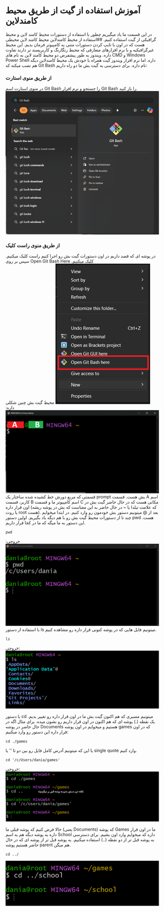 # آموزش استفاده از گیت از طریق محیط کامندلاین
در این قسمت ما یاد میگیریم چطور با استفاده از دستورات محیط کامند لاین و محیط گرافیکی از گیت استفاده کنیم.
##استفاده از محیط کامندلاین
محیط کامند لاین محیطی هست که در اون با تایپ کردن دستورات متنی به کامپیوتر فرمان بدیم. این محیط غیرگرافیکیه و با نرم افزارهای متعارفی که محیط رنگارنگ و کاربرپسند تر دارند تفاوت داره.
ویندوز به طور پیشفرض دو محیط کامند لاین به نام های CMD و Windows Power Shell داره. اما نرم افزار ویندوز گیت همراه با خودش یک محیط کامندلاین دیگه هم نصب میکنه که Git Bash نام داره. برای دسترسی به گیت بش ما دو راه داریم:
### از طریق منوی استارت
در منوی استارت اسم Git Bash را جستجو و نرم افزار  Git Bash را باز کنید.
![سرچ گیت بش از طریق منوی استارت](./img/fig3-1.png)
### از طریق منوی راست کلیک
در پوشه ای که قصد داریم در اون دستورات گیت بش رو اجرا کنیم راست کلیک میکنیم. سپس بر روی Open Git Bash Here کلیک میکنیم.
![سرچ گیت بش از طریق منوی راست کلیک](./img/fig3-2.png)
محیط گیت بش چنین شکلی داره:
![توضیح تصویر](./img/fig3-3.png)
قسمتی که مربع دورش خط کشیده شده ساختار یک prompt بش هست. قسمت A اسم کاربر، قسمت B اسم کامپیوتر ما  و قسمت C مکانی هست که در حال حاضر گیت بش در اون قرار داره (که علامت تیلدا یا ~  در حال حاضر به این معناست که بش در پوشه ریشه یا روت root هست). بعد از @ میتونیم دستور بش خودمون رو وارد کنیم.
در ابتدا میخوایم چند تا از دستورات محیط گیت بش رو با هم دیگه یاد بگیریم. اولین دستور pwd هست. این دستور به ما میگه که ما در کجا قرار داریم.

	pwd
خروجی:
![دستور pwd](./img/fig3-5.png)
با استفاده از دستور ls میتونیم فایل هایی که در پوشه کنونی قرار داره رو مشاهده کنیم.

	ls
خروجی:
![دستور ls](./img/fig3-6.png)

با دستور cd میتونیم مسیری که هم اکنون گیت بش ما در اون قرار داره رو تغییر بدیم. یک نقطه (.) پوشه ای که هم اکنون در اون قرار داریم رو نشون میده. برای مثال اگه در حال حاضر در پوشه Documents هستیم و میخوایم در اون پوشه games که در اون قرار داره این دستور رو وارد میکنیم:

	cd ./games
یا این که میتونیم آدرس کامل فایل رو بین دو تا '' یا single quote وارد کنیم.

	cd '/c/Users/dania/games'
   
خروجی:
![دستور cd](./img/fig3-7.png)

حالا فرض کنیم که پوشه قبلی ما (یعنی Documents) که پوشه Games ما در اون قرار داره یه پوشه دیگه هم به اسم School داره که میخوایم وارد اون بشیم. برای دسترسی به پوشه قبل تر از دو نقطه (..) استفاده میکنیم. به پوشه قبل تر از پوشه ای که در حال حاضر هستیم پوشه parent هم میگن.

	cd ../
![دستور cd](./img/fig3-8.png)

